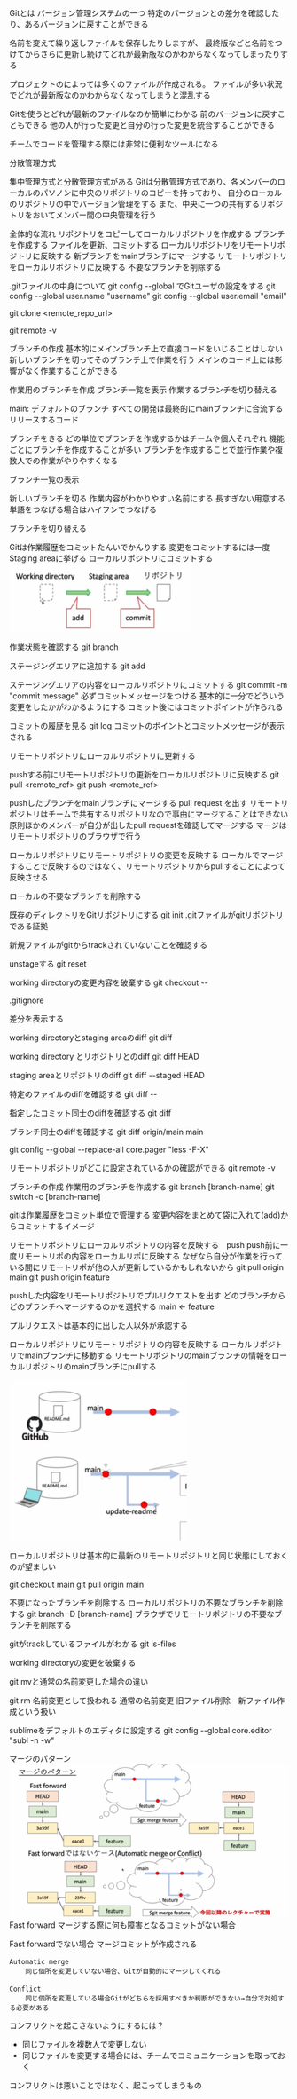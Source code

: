Gitとは
バージョン管理システムの一つ
特定のバージョンとの差分を確認したり、あるバージョンに戻すことができる

名前を変えて繰り返しファイルを保存したりしますが、
最終版などと名前をつけてからさらに更新し続けてどれが最新版なのかわからなくなってしまったりする

プロジェクトのによっては多くのファイルが作成される。
ファイルが多い状況でどれが最新版なのかわからなくなってしまうと混乱する

Gitを使うとどれが最新のファイルなのか簡単にわかる
前のバージョンに戻すこともできる
他の人が行った変更と自分の行った変更を統合することができる

チームでコードを管理する際には非常に便利なツールになる



分散管理方式

集中管理方式と分散管理方式がある
Gitは分散管理方式であり、各メンバーのローカルのパソノンに中央のリポジトリのコピーを持っており、
自分のローカルのリポジトリの中でバージョン管理をする
また、中央に一つの共有するリポジトリをおいてメンバー間の中央管理を行う





全体的な流れ
リポジトリをコピーしてローカルリポジトリを作成する
ブランチを作成する
ファイルを更新、コミットする
ローカルリポジトリをリモートリポジトリに反映する
新ブランチをmainブランチにマージする
リモートリポジトリをローカルリポジトリに反映する
不要なブランチを削除する


.gitファイルの中身について
git config --global <attribute> <value>
でGitユーザの設定をする
git config --global user.name "username"
git config --global user.email "email"

git clone <remote_repo_url>

git remote -v



ブランチの作成
基本的にメインブランチ上で直接コードをいじることはしない
新しいブランチを切ってそのブランチ上で作業を行う
メインのコード上には影響がなく作業することができる

作業用のブランチを作成
ブランチ一覧を表示
作業するブランチを切り替える

main: デフォルトのブランチ
すべての開発は最終的にmainブランチに合流する
リリースするコード


ブランチをきる
どの単位でブランチを作成するかはチームや個人それぞれ
機能ごとにブランチを作成することが多い
ブランチを作成することで並行作業や複数人での作業がやりやすくなる


ブランチ一覧の表示

新しいブランチを切る
作業内容がわかりやすい名前にする
長すぎない用意する
単語をつなげる場合はハイフンでつなげる

ブランチを切り替える


Gitは作業履歴をコミットたんいでかんりする
変更をコミットするには一度Staging areaに挙げる
ローカルリポジトリにコミットする
![alt text](image.png)


作業状態を確認する
git branch

ステージングエリアに追加する
git add <filename>


ステージングエリアの内容をローカルリポジトリにコミットする
git commit -m "commit message"
必ずコミットメッセージをつける
基本的に一分でどういう変更をしたかがわかるようにする
コミット後にはコミットポイントが作られる


コミットの履歴を見る
git log
コミットのポイントとコミットメッセージが表示される


リモートリポジトリにローカルリポジトリに更新する

pushする前にリモートリポジトリの更新をローカルリポジトリに反映する
git pull <remote_ref> <branchname>
git push <remote_ref> <branchname>



pushしたブランチをmainブランチにマージする
pull request を出す
リモートリポジトリはチームで共有するリポジトリなので事由にマージすることはできない
原則ほかのメンバーが自分が出したpull requestを確認してマージする
マージはリモートリポジトリのブラウザで行う


ローカルリポジトリにリモートリポジトリの変更を反映する
ローカルでマージすることで反映するのではなく、リモートリポジトリからpullすることによって反映させる


ローカルの不要なブランチを削除する

既存のディレクトリをGitリポジトリにする
git init
.gitファイルがgitリポジトリである証拠


新規ファイルがgitからtrackされていないことを確認する


unstageする
git reset <filename>


working directoryの変更内容を破棄する
git checkout -- <filename>


.gitignore


差分を表示する

working directoryとstaging areaのdiff
git diff

working directory とリポジトリとのdiff
git diff HEAD

staging areaとリポジトリのdiff
git diff --staged HEAD

特定のファイルのdiffを確認する
git diff -- <filename>

指定したコミット同士のdiffを確認する
git diff <commitID> <commitID>

ブランチ同士のdiffを確認する
git diff origin/main main



















git config --global --replace-all core.pager "less -F-X"

リモートリポジトリがどこに設定されているかの確認ができる
git remote -v


ブランチの作成
作業用のブランチを作成する
git branch [branch-name]
git switch -c [branch-name]


gitは作業履歴をコミット単位で管理する
変更内容をまとめて袋に入れて(add)からコミットするイメージ


リモートリポジトリにローカルリポジトリの内容を反映する　push
push前に一度リモートリポの内容をローカルリポに反映する
なぜなら自分が作業を行っている間にリモートリポが他の人が更新しているかもしれないから
git pull origin main
git push origin feature

pushした内容をリモートリポジトリでプルリクエストを出す
どのブランチからどのブランチへマージするのかを選択する
main <- feature

プルリクエストは基本的に出した人以外が承認する


ローカルリポジトリにリモートリポジトリの内容を反映する
ローカルリポジトリでmainブランチに移動する
リモートリポジトリのmainブランチの情報をローカルリポジトリのmainブランチにpullする

![alt text](image-2.png)

ローカルリポジトリは基本的に最新のリモートリポジトリと同じ状態にしておくのが望ましい

git checkout main
git pull origin main


不要になったブランチを削除する
ローカルリポジトリの不要なブランチを削除する
git branch -D [branch-name]
ブラウザでリモートリポジトリの不要なブランチを削除する


gitがtrackしているファイルがわかる
git ls-files


working directoryの変更を破棄する


git mvと通常の名前変更した場合の違い

git rm 名前変更として扱われる
通常の名前変更 旧ファイル削除　新ファイル作成という扱い

sublimeをデフォルトのエディタに設定する
git config --global core.editor "subl -n -w"


マージのパターン
![alt text](image-1.png)
Fast forward
マージする際に何も障害となるコミットがない場合

Fast forwardでない場合
マージコミットが作成される

    Automatic merge
        同じ個所を変更していない場合、Gitが自動的にマージしてくれる
        
    Conflict
        同じ個所を変更している場合Gitがどちらを採用すべきか判断ができない→自分で対処する必要がある


コンフリクトを起こさないようにするには？
* 同じファイルを複数人で変更しない
* 同じファイルを変更する場合には、チームでコミュニケーションを取っておく

コンフリクトは悪いことではなく、起こってしまうもの


